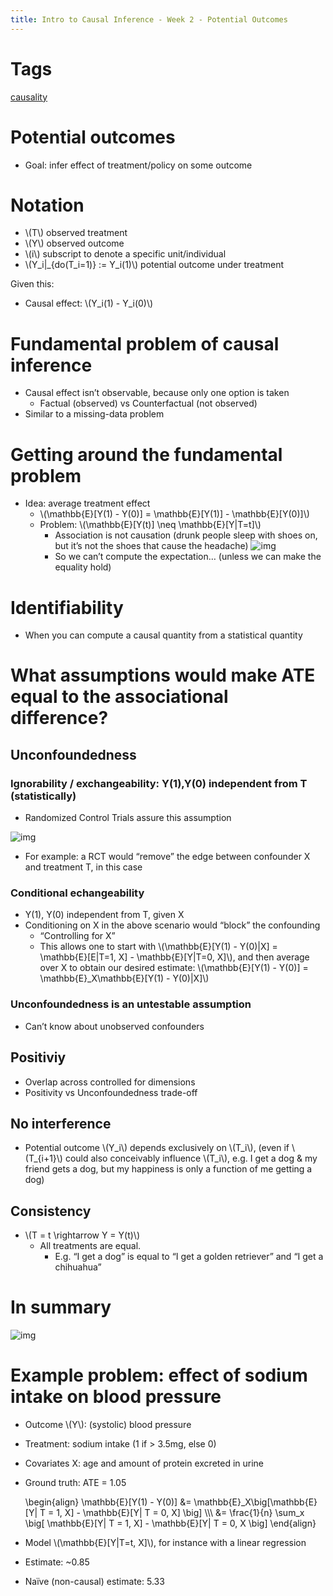 ```yaml
---
title: Intro to Causal Inference - Week 2 - Potential Outcomes
---
```


# Tags
[causality](20201106173332-causality.md)


# Potential outcomes

-   Goal: infer effect of treatment/policy on some outcome


# Notation

-   \\(T\\) observed treatment
-   \\(Y\\) observed outcome
-   \\(i\\) subscript to denote a specific unit/individual
-   \\(Y\_i|\_{do(T\_i=1)} := Y\_i(1)\\) potential outcome under treatment

Given this:

-   Causal effect: \\(Y\_i(1) - Y\_i(0)\\)


# Fundamental problem of causal inference

-   Causal effect isn&rsquo;t observable, because only one option is taken
    -   Factual (observed) vs Counterfactual (not observed)
-   Similar to a missing-data problem


# Getting around the fundamental problem

-   Idea: average treatment effect
    -   \\(\mathbb{E}[Y(1) - Y(0)] = \mathbb{E}[Y(1)] - \mathbb{E}[Y(0)]\\)
    -   Problem: \\(\mathbb{E}[Y(t)] \neq \mathbb{E}[Y|T=t]\\)
        -   Association is not causation (drunk people sleep with shoes on, but it&rsquo;s
            not the shoes that cause the headache)
            ![img](./img/2_potential_outcomes_week_2_youtubeYY301v.png)
        -   So we can&rsquo;t compute the expectation&#x2026; (unless we can make the equality hold)


# Identifiability

-   When you can compute a causal quantity from a statistical quantity


# What assumptions would make ATE equal to the associational difference?


## Unconfoundedness


### Ignorability / exchangeability: Y(1),Y(0) independent from T (statistically)

-   Randomized Control Trials assure this assumption

![img](/home/colobas/org/knowledge-base/img/2_potential_outcomes_week_2_youtube3lBBwQ.png)

-   For example: a RCT would &ldquo;remove&rdquo; the edge between confounder X and treatment T, in this case


### Conditional echangeability

-   Y(1), Y(0) independent from T, given X
-   Conditioning on X in the above scenario would &ldquo;block&rdquo; the confounding
    -   &ldquo;Controlling for X&rdquo;
    -   This allows one to start with
        \\(\mathbb{E}[Y(1) - Y(0)|X] = \mathbb{E}[E|T=1, X] - \mathbb{E}[Y|T=0, X]\\),
        and then average over X to obtain our desired estimate:
        \\(\mathbb{E}[Y(1) - Y(0)] = \mathbb{E}\_X\mathbb{E}[Y(1) - Y(0)|X]\\)


### Unconfoundedness is an untestable assumption

-   Can&rsquo;t know about unobserved confounders


## Positiviy

-   Overlap across controlled for dimensions
-   Positivity vs Unconfoundedness trade-off


## No interference

-   Potential outcome \\(Y\_i\\) depends exclusively on \\(T\_i\\), (even if \\(T\_{i+1}\\) could
    also conceivably influence \\(T\_i\\), e.g. I get a dog & my friend gets a dog, but
    my happiness is only a function of me getting a dog)


## Consistency

-   \\(T = t \rightarrow Y = Y(t)\\)
    -   All treatments are equal.
        -   E.g. &ldquo;I get a dog&rdquo; is equal to &ldquo;I get a golden retriever&rdquo; and &ldquo;I get a chihuahua&rdquo;


# In summary

![img](/home/colobas/org/knowledge-base/img/2_potential_outcomes_week_2_youtubepu2P17.png)


# Example problem: effect of sodium intake on blood pressure

-   Outcome \\(Y\\): (systolic) blood pressure
-   Treatment: sodium intake (1 if > 3.5mg, else 0)
-   Covariates X: age and amount of protein excreted in urine
-   Ground truth: ATE = 1.05
    
    \begin{align}
      \mathbb{E}[Y(1) - Y(0)] &= \mathbb{E}\_X\big[\mathbb{E}[Y| T = 1, X] - \mathbb{E}[Y| T = 0, X] \big] \\\\\\
      &= \frac{1}{n} \sum\_x \big[ \mathbb{E}[Y| T = 1, X] - \mathbb{E}[Y| T = 0, X  \big]
    \end{align}

-   Model \\(\mathbb{E}[Y|T=t, X]\\), for instance with a linear regression
-   Estimate: ~0.85
-   Naïve (non-causal) estimate: 5.33
